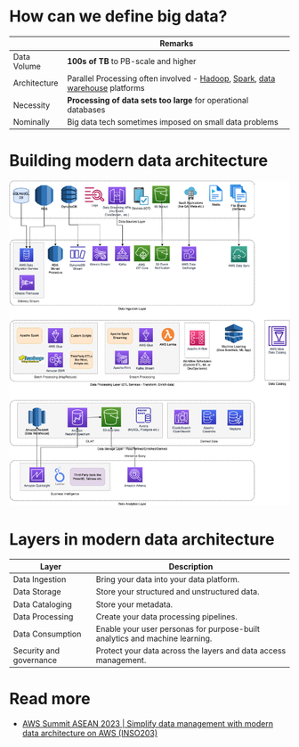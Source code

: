 # How can we define big data?

|              | Remarks                                                                                                                                                                     |
|--------------|-----------------------------------------------------------------------------------------------------------------------------------------------------------------------------|
| Data Volume  | **100s of TB** to PB-scale and higher                                                                                                                                     |
| Architecture | Parallel Processing often involved - [Hadoop](ApacheHadoop/Readme.md), [Spark](DataProcessing/ApacheSpark.md), [data warehouse](DataStorage/DataWarehouses/Readme.md) platforms |
| Necessity    | **Processing of data sets too large** for operational databases                                                                                                             |
| Nominally    | Big data tech sometimes imposed on small data problems                                                                                                                      |

# Building modern data architecture

![](Data-Architecture-ETL-Ingestion-Processing-Analytics.png)

# Layers in modern data architecture

| Layer                   | Description                                                                 |
|-------------------------|-----------------------------------------------------------------------------|
| Data Ingestion          | Bring your data into your data platform.                                    |
| Data Storage            | Store your structured and unstructured data.                                |
| Data Cataloging         | Store your metadata.                                                        |
| Data Processing         | Create your data processing pipelines.                                      |
| Data Consumption        | Enable your user personas for purpose-built analytics and machine learning. |
| Security and governance | Protect your data across the layers and data access management.             |

# Read more
- [AWS Summit ASEAN 2023 | Simplify data management with modern data architecture on AWS (INSO203)](https://www.youtube.com/watch?v=hwF0AZaUc6U)